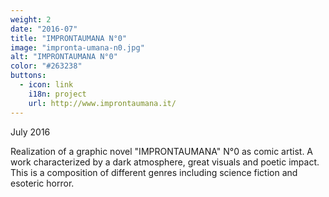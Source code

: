 ```yaml
---
weight: 2
date: "2016-07"
title: "IMPRONTAUMANA N°0"
image: "impronta-umana-n0.jpg"
alt: "IMPRONTAUMANA N°0"
color: "#263238"
buttons:
  - icon: link 
    i18n: project 
    url: http://www.improntaumana.it/
---
```


July 2016

Realization of a graphic novel "IMPRONTAUMANA" N°0 as comic artist. A work characterized by a dark atmosphere, great visuals and poetic impact. This is a composition of different genres including science fiction and esoteric horror.